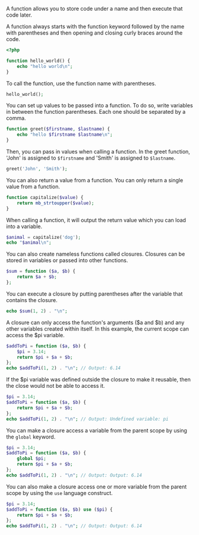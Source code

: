 A function allows you to store code under a name and then execute
that code later.

A function always starts with the
function keyword followed by the name with parentheses and then
opening and closing curly braces around the code.
```php
<?php

function hello_world() {
    echo "hello world\n";
}
```

To call the function, use the function name with parentheses.
```php
hello_world();
```

You can set up values to be passed into a function.
To do so, write variables in between the function parentheses.
Each one should be separated by a comma.
```php
function greet($firstname, $lastname) {
    echo "hello $firstname $lastname\n";
}
```

Then, you can pass in values when calling a function. In the greet function,
'John' is assigned to `$firstname` and 'Smith' is assigned to
`$lastname`.
```php
greet('John', 'Smith');
```

You can also return a value from a function. You can only
return a single value from a function.
```php
function capitalize($value) {
    return mb_strtoupper($value);
}
```

When calling a function, it will output the return value which
you can load into a variable.
```php
$animal = capitalize('dog');
echo "$animal\n";
```

You can also create nameless functions called closures. Closures can be
stored in variables or passed into other functions.
```php
$sum = function ($a, $b) {
    return $a + $b;
};
```

You can execute a closure by putting parentheses after the variable that contains the closure.
```php
echo $sum(1, 2) . "\n";
```

A closure can only access the function's arguments ($a and $b) and any other variables created within itself. In this example, the current scope can access the $pi variable.
```php
$addToPi = function ($a, $b) {
    $pi = 3.14;
    return $pi + $a + $b;
};
echo $addToPi(1, 2) . "\n"; // Output: 6.14
```

If the $pi variable was defined outside the closure to make it reusable, then the close would not be able to access it.
```php
$pi = 3.14;
$addToPi = function ($a, $b) {
    return $pi + $a + $b;
};
echo $addToPi(1, 2) . "\n"; // Output: Undefined variable: pi
```

You can make a closure access a variable from the parent scope by using the `global` keyword. 
```php
$pi = 3.14;
$addToPi = function ($a, $b) {
    global $pi;
    return $pi + $a + $b;
};
echo $addToPi(1, 2) . "\n"; // Output: Output: 6.14
````

You can also make a closure access one or more variable from the parent scope by using the `use` language construct. 
```php
$pi = 3.14;
$addToPi = function ($a, $b) use ($pi) {
    return $pi + $a + $b;
};
echo $addToPi(1, 2) . "\n"; // Output: Output: 6.14
````

